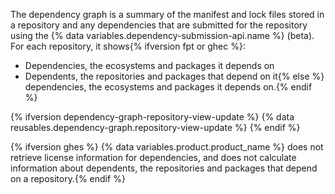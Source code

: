 The dependency graph is a summary of the manifest and lock files stored in a repository and any dependencies that are submitted for the repository using the {% data variables.dependency-submission-api.name %} (beta). For each repository, it shows{% ifversion fpt or ghec %}:

* Dependencies, the ecosystems and packages it depends on
* Dependents, the repositories and packages that depend on it{% else %} dependencies, the ecosystems and packages it depends on.{% endif %}

{% ifversion dependency-graph-repository-view-update %}
{% data reusables.dependency-graph.repository-view-update %}
{% endif %}

{% ifversion ghes %}
{% data variables.product.product_name %} does not retrieve license information for dependencies, and does not calculate information about dependents, the repositories and packages that depend on a repository.{% endif %}
